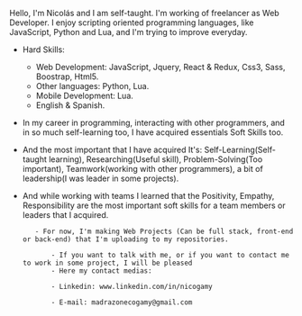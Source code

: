 Hello, I'm Nicolás and I am self-taught. I'm working of freelancer as Web Developer.
I enjoy scripting oriented programming languages, like JavaScript, Python and Lua, and I'm trying to improve everyday.

- Hard Skills:
    - Web Development: JavaScript, Jquery, React & Redux, Css3, Sass, Boostrap, Html5.
    - Other languages: Python, Lua.
    - Mobile Development: Lua.
    - English & Spanish.


- In my career in programming, interacting with other programmers, and in so much self-learning too, I have acquired essentials Soft Skills too.
- And the most important that I have acquired It's: Self-Learning(Self-taught learning), Researching(Useful skill), Problem-Solving(Too important), Teamwork(working with other programmers), a bit of leadership(I was leader in some projects).
- And while working with teams I learned that the Positivity, Empathy, Responsibility are the most important soft skills for a team members or leaders that I acquired.
                                              
                                              
         - For now, I'm making Web Projects (Can be full stack, front-end or back-end) that I'm uploading to my repositories.
             
             - If you want to talk with me, or if you want to contact me to work in some project, I will be pleased
             - Here my contact medias: 
             
             - Linkedin: www.linkedin.com/in/nicogamy

             - E-mail: madrazonecogamy@gmail.com
